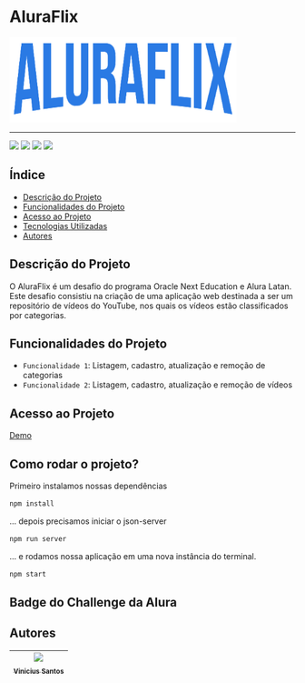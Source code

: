 # AluraFlix

<img src="https://github.com/ViniciusKanh/Aluraflix-T5-FrontEnd/blob/main/src/assets/img/Logo.png" width="400" height="150" alt="Logo de AluraFlix">

---

![](https://img.shields.io/badge/-react-blue) ![](https://img.shields.io/badge/-javascript-yellow) ![](https://img.shields.io/badge/-html5-orange) ![](https://img.shields.io/badge/-css3-informational)


## Índice

- [Descrição do Projeto](#Descrição-do-Projeto)
- [Funcionalidades do Projeto](#Funcionalidades-do-Projeto)
- [Acesso ao Projeto](#Acesso-ao-Projeto)
- [Tecnologias Utilizadas](#Tecnologias-Utilizadas)
- [Autores](#Autores)

## Descrição do Projeto

O AluraFlix é um desafio do programa Oracle Next Education e Alura Latan. Este desafio consistiu na criação de uma aplicação web destinada a ser um repositório de vídeos do YouTube, nos quais os vídeos estão classificados por categorias.

## Funcionalidades do Projeto

- `Funcionalidade 1`: Listagem, cadastro, atualização e remoção de categorias
- `Funcionalidade 2`: Listagem, cadastro, atualização e remoção de vídeos

## Acesso ao Projeto

[Demo](https://aluraflix-phi-five.vercel.app/)

## Como rodar o projeto?
Primeiro instalamos nossas dependências
```bash
npm install
```
... depois precisamos iniciar o json-server
```bash
npm run server
```
... e rodamos nossa aplicação em uma nova instância do terminal.
```bash
npm start
```
## Badge do Challenge da Alura


## Autores

| [<img src="https://github.com/ViniciusKanh.png" width=115><br><sub>Vinicius Santos </sub>](https://github.com/ViniciusKanh) |
| :---: |
